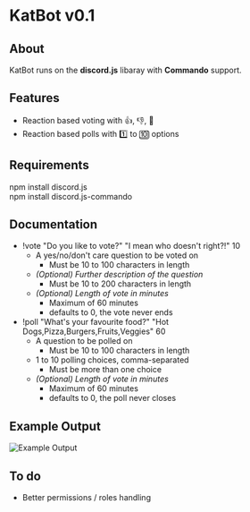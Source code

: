 # KatBot v0.1

## About
KatBot runs on the **discord.js** libaray with **Commando** support.

## Features
- Reaction based voting with :thumbsup:, :thumbsdown:, :shrug:
- Reaction based polls with :one: to :keycap_ten: options

## Requirements
npm install discord.js  
npm install discord.js-commando

## Documentation
- !vote "Do you like to vote?" "I mean who doesn't right?!" 10
  - A yes/no/don't care question to be voted on 
    - Must be 10 to 100 characters in length
  - *(Optional) Further description of the question*
    - Must be 10 to 200 characters in length
  - *(Optional) Length of vote in minutes*
    - Maximum of 60 minutes
    - defaults to 0, the vote never ends
- !poll "What's your favourite food?" "Hot Dogs,Pizza,Burgers,Fruits,Veggies"  60
  - A question to be polled on
    - Must be 10 to 100 characters in length
  - 1 to 10 polling choices, comma-separated
    - Must be more than one choice
  - *(Optional) Length of vote in minutes*
    - Maximum of 60 minutes
    - defaults to 0, the poll never closes

## Example Output
![Example Output](https://i.imgur.com/JQjCZCU.png)

## To do
- Better permissions / roles handling